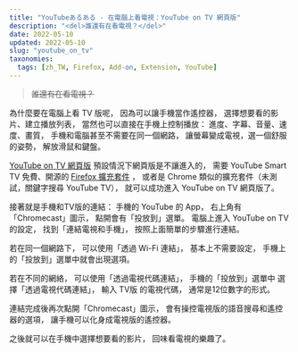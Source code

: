 ```yaml
---
title: "YouTubeあるある - 在電腦上看電視：YouTube on TV 網頁版"
description: "<del>誰還有在看電視？</del>"
date: 2022-05-10
updated: 2022-05-10
slug: "youtube_on_tv"
taxonomies:
  tags: [zh_TW, Firefox, Add-on, Extension, YouTube]
---
```


> <del>誰還有在看電視？</del>

為什麼要在電腦上看 TV 版呢，
因為可以讓手機當作遙控器，
選擇想要看的影片、建立播放列表，
當然也可以直接在手機上控制播放：
進度、字幕、音量、速度、畫質，
手機和電腦甚至不需要在同一個網路，
讓螢幕變成電視，選一個舒服的姿勢，
解放滑鼠和鍵盤。

[YouTube on TV 網頁版](https://www.youtube.com/tv) 預設情況下網頁版是不讓進入的，
需要 YouTube Smart TV 免費、開源的 [Firefox 擴充套件](https://addons.mozilla.org/firefox/addon/youtube-for-tv/) ，
或者是 Chrome 類似的擴充套件（未測試，關鍵字搜尋 YouTube TV），
就可以成功進入 YouTube on TV 網頁版了。

接著就是手機和TV版的連結：
手機的 YouTube 的 App，
右上角有「Chromecast」圖示，
點開會有「投放到」選單。
電腦上進入 YouTube on TV 的設定，
找到「連結電視和手機」，
按照上面簡單的步驟進行連結。

若在同一個網路下，
可以使用「透過 Wi-Fi 連結」，
基本上不需要設定，
手機上的「投放到」選單中就會出現選項。

若在不同的網絡，
可以使用「透過電視代碼連結」，
手機的「投放到」選單中
選擇「透過電視代碼連結」，
輸入 TV版 的電視代碼，
通常是12位數字的形式。

連結完成後再次點開「Chromecast」圖示，
會有操控電視版的語音搜尋和遙控器的選項，
讓手機可以化身成電視版的遙控器。

之後就可以在手機中選擇想要看的影片，
回味看電視的樂趣了。
